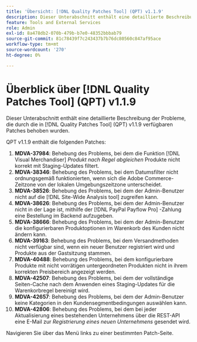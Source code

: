 ```yaml
---
title: 'Übersicht: [!DNL Quality Patches Tool] (QPT) v1.1.9'
description: Dieser Unterabschnitt enthält eine detaillierte Beschreibung der Probleme, die durch die in [!DNL Quality Patches Tool]  (QPT) v1.1.9 verfügbaren Patches behoben wurden.
feature: Tools and External Services
role: Admin
exl-id: 8a478db2-070b-479b-b7e0-48352bbbab79
source-git-commit: 81c78439f7c243437b7b76dc80560c847af95ace
workflow-type: tm+mt
source-wordcount: '270'
ht-degree: 0%

---
```


# Überblick über [!DNL Quality Patches Tool] (QPT) v1.1.9

Dieser Unterabschnitt enthält eine detaillierte Beschreibung der Probleme, die durch die in [!DNL Quality Patches Tool] (QPT) v1.1.9 verfügbaren Patches behoben wurden.

QPT v1.1.9 enthält die folgenden Patches:

1. **MDVA-37984**: Behebung des Problems, bei dem die Funktion [!DNL Visual Merchandiser] *Produkt nach Regel abgleichen* Produkte nicht korrekt mit Staging-Updates filtert.
1. **MDVA-38346**: Behebung des Problems, bei dem Datumsfilter nicht ordnungsgemäß funktionierten, wenn sich die Adobe Commerce-Zeitzone von der lokalen Umgebungszeitzone unterscheidet.
1. **MDVA-38526**: Behebung des Problems, bei dem der Admin-Benutzer nicht auf die [!DNL Site-Wide Analysis tool] zugreifen kann.
1. **MDVA-38626**: Behebung des Problems, bei dem der Admin-Benutzer nicht in der Lage ist, mithilfe der [!DNL PayPal Payflow Pro] -Zahlung eine Bestellung im Backend aufzugeben.
1. **MDVA-38666**: Behebung des Problems, bei dem der Admin-Benutzer die konfigurierbaren Produktoptionen im Warenkorb des Kunden nicht ändern kann.
1. **MDVA-39163**: Behebung des Problems, bei dem Versandmethoden nicht verfügbar sind, wenn ein neuer Benutzer registriert wird und Produkte aus der Gastsitzung stammen.
1. **MDVA-40488**: Behebung des Problems, bei dem konfigurierbare Produkte mit nicht vorrätigen untergeordneten Produkten nicht in ihrem korrekten Preisbereich angezeigt werden.
1. **MDVA-42507**: Behebung des Problems, bei dem der vollständige Seiten-Cache nach dem Anwenden eines Staging-Updates für die Warenkorbregel bereinigt wird.
1. **MDVA-42657**: Behebung des Problems, bei dem der Admin-Benutzer keine Kategorien in den Kundensegmentbedingungen auswählen kann.
1. **MDVA-42806**: Behebung des Problems, bei dem bei jeder Aktualisierung eines bestehenden Unternehmens über die REST-API eine E-Mail zur *Registrierung eines neuen Unternehmens* gesendet wird.

Navigieren Sie über das Menü links zu einer bestimmten Patch-Seite.
